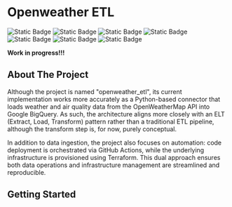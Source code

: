 # Openweather ETL
![Static Badge](https://img.shields.io/badge/ETL-yellow)
![Static Badge](https://img.shields.io/badge/Python-3.11-blue?logo=python)
![Static Badge](https://img.shields.io/badge/Terraform-7B42BC?style=flat&logo=terraform)
![Static Badge](https://img.shields.io/badge/GCP-yellow?logo=google%20cloud)
![Static Badge](https://img.shields.io/badge/BigQuery-yellow?logo=googlecloud)
![Static Badge](https://img.shields.io/badge/CI%2FCD-green)
![Static Badge](https://img.shields.io/badge/GitHub_Actions-grey?logo=github%20actions)


**Work in progress!!!**

## About The Project
Although the project is named "openweather_etl", its current implementation works more accurately as a Python-based connector that loads weather and air quality data from the OpenWeatherMap API into Google BigQuery. As such, the architecture aligns more closely with an ELT (Extract, Load, Transform) pattern rather than a traditional ETL pipeline, although the transform step is, for now, purely conceptual.

In addition to data ingestion, the project also focuses on automation: code deployment is orchestrated via GitHub Actions, while the underlying infrastructure is provisioned using Terraform. This dual approach ensures both data operations and infrastructure management are streamlined and reproducible.

## Getting Started